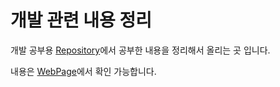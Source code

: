 # 개발 관련 내용 정리

개발 공부용 [Repository](https://github.com/yoosc89/DevStudy)에서 공부한 내용을 정리해서 올리는 곳 입니다.
  
내용은 [WebPage](https://orrorin.store)에서 확인 가능합니다.

